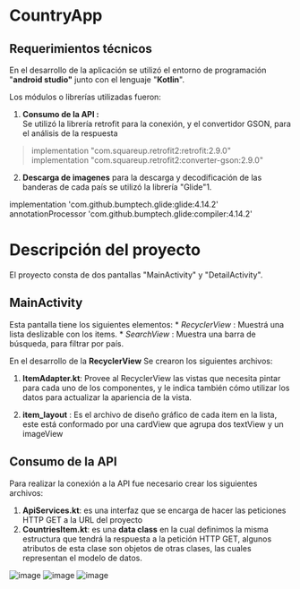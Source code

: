 
# CountryApp

## Requerimientos técnicos

En el desarrollo de la aplicación se utilizó el entorno de programación "**android studio"** junto con el lenguaje "**Kotlin**".

Los módulos o librerías utilizadas fueron:

 1. **Consumo de la API :**  
		Se utilizó la librería retrofit  para la conexión, y el convertidor GSON, para el análisis de la respuesta
> implementation "com.squareup.retrofit2:retrofit:2.9.0"  
implementation "com.squareup.retrofit2:converter-gson:2.9.0"



2. **Descarga de imagenes**
	para la descarga y decodificación de las banderas de cada país se utilizó la librería "Glide"1. 
	
implementation 'com.github.bumptech.glide:glide:4.14.2'  
annotationProcessor 'com.github.bumptech.glide:compiler:4.14.2'

# Descripción del proyecto
El proyecto consta de dos pantallas "MainActivity" y "DetailActivity".

 ## MainActivity
 
 Esta pantalla tiene los siguientes elementos:
	 * *RecyclerView* : Muestrá una lista deslizable con los items.	
	 * *SearchView* : Muestra una barra de búsqueda, para filtrar por país.

En el desarrollo de la **RecyclerView** Se crearon los siguientes archivos:
 1. **ItemAdapter.kt**:  Provee al RecyclerView las vistas que necesita pintar para cada uno de los componentes, y le indica también cómo utilizar los datos para actualizar la apariencia de la vista.

 2. **item_layout** : Es el archivo de diseño gráfico de cada item en la lista, este está conformado por una cardView que agrupa dos textView y un imageView


**Consumo de la API**
--
Para realizar la conexión a la API fue necesario crear los siguientes archivos:
 1. **ApiServices.kt**: es una interfaz que se encarga de hacer las peticiones  HTTP GET  a la URL del proyecto
 2. **CountriesItem.kt**: es una **data class** en la cual definimos la misma estructura que tendrá la respuesta a la petición HTTP GET, algunos atributos de esta clase son objetos de otras clases, las cuales
representan el modelo de datos.

![image](https://github.com/JSBN0894/CountryApp/blob/master/Screenshots/Recycler%20View.jpeg)
![image](https://github.com/JSBN0894/CountryApp/blob/master/Screenshots/Fitered%20List.jpeg)
![image](https://github.com/JSBN0894/CountryApp/blob/master/Screenshots/DetailScreen.jpeg)


